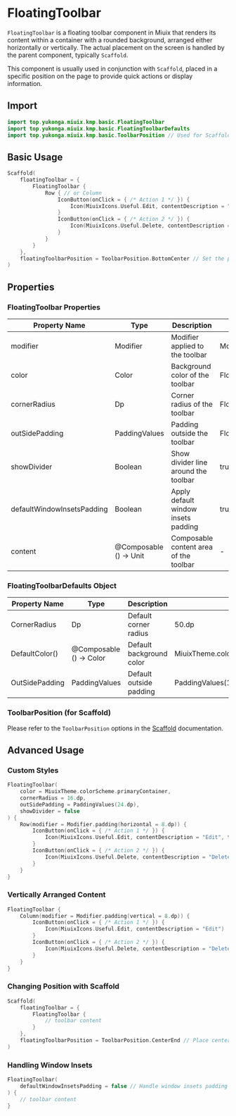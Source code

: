 # FloatingToolbar

`FloatingToolbar` is a floating toolbar component in Miuix that renders its content within a container with a rounded background, arranged either horizontally or vertically. The actual placement on the screen is handled by the parent component, typically `Scaffold`.

This component is usually used in conjunction with `Scaffold`, placed in a specific position on the page to provide quick actions or display information.

## Import

```kotlin
import top.yukonga.miuix.kmp.basic.FloatingToolbar
import top.yukonga.miuix.kmp.basic.FloatingToolbarDefaults
import top.yukonga.miuix.kmp.basic.ToolbarPosition // Used for Scaffold
```

## Basic Usage

```kotlin
Scaffold(
    floatingToolbar = {
        FloatingToolbar {
            Row { // or Column
                IconButton(onClick = { /* Action 1 */ }) {
                    Icon(MiuixIcons.Useful.Edit, contentDescription = "Edit")
                }
                IconButton(onClick = { /* Action 2 */ }) {
                    Icon(MiuixIcons.Useful.Delete, contentDescription = "Delete")
                }
            }
        }
    },
    floatingToolbarPosition = ToolbarPosition.BottomCenter // Set the position
)
```

## Properties

### FloatingToolbar Properties

| Property Name              | Type                   | Description                            | Default Value                          | Required |
| -------------------------- | ---------------------- | -------------------------------------- | -------------------------------------- | -------- |
| modifier                   | Modifier               | Modifier applied to the toolbar        | Modifier                               | No       |
| color                      | Color                  | Background color of the toolbar        | FloatingToolbarDefaults.DefaultColor() | No       |
| cornerRadius               | Dp                     | Corner radius of the toolbar           | FloatingToolbarDefaults.CornerRadius   | No       |
| outSidePadding             | PaddingValues          | Padding outside the toolbar            | FloatingToolbarDefaults.OutSidePadding | No       |
| showDivider                | Boolean                | Show divider line around the toolbar   | true                                   | No       |
| defaultWindowInsetsPadding | Boolean                | Apply default window insets padding    | true                                   | No       |
| content                    | @Composable () -> Unit | Composable content area of the toolbar | -                                      | Yes      |

### FloatingToolbarDefaults Object

| Property Name  | Type                    | Description              | Value                                   |
| -------------- | ----------------------- | ------------------------ | --------------------------------------- |
| CornerRadius   | Dp                      | Default corner radius    | 50.dp                                   |
| DefaultColor() | @Composable () -> Color | Default background color | MiuixTheme.colorScheme.surfaceContainer |
| OutSidePadding | PaddingValues           | Default outside padding  | PaddingValues(12.dp, 8.dp)              |

### ToolbarPosition (for Scaffold)

Please refer to the `ToolbarPosition` options in the [Scaffold](../components/scaffold#toolbarposition-options) documentation.

## Advanced Usage

### Custom Styles

```kotlin
FloatingToolbar(
    color = MiuixTheme.colorScheme.primaryContainer,
    cornerRadius = 16.dp,
    outSidePadding = PaddingValues(24.dp),
    showDivider = false
) {
    Row(modifier = Modifier.padding(horizontal = 8.dp)) {
        IconButton(onClick = { /* Action 1 */ }) {
            Icon(MiuixIcons.Useful.Edit, contentDescription = "Edit", tint = MiuixTheme.colorScheme.onPrimaryContainer)
        }
        IconButton(onClick = { /* Action 2 */ }) {
            Icon(MiuixIcons.Useful.Delete, contentDescription = "Delete", tint = MiuixTheme.colorScheme.onPrimaryContainer)
        }
    }
}
```

### Vertically Arranged Content

```kotlin
FloatingToolbar {
    Column(modifier = Modifier.padding(vertical = 8.dp)) {
        IconButton(onClick = { /* Action 1 */ }) {
            Icon(MiuixIcons.Useful.Edit, contentDescription = "Edit")
        }
        IconButton(onClick = { /* Action 2 */ }) {
            Icon(MiuixIcons.Useful.Delete, contentDescription = "Delete")
        }
    }
}
```

### Changing Position with Scaffold

```kotlin
Scaffold(
    floatingToolbar = {
        FloatingToolbar {
            // toolbar content
        }
    },
    floatingToolbarPosition = ToolbarPosition.CenterEnd // Place centered on the right edge
)
```

### Handling Window Insets

```kotlin
FloatingToolbar(
    defaultWindowInsetsPadding = false // Handle window insets padding manually
) {
    // toolbar content
}
```
